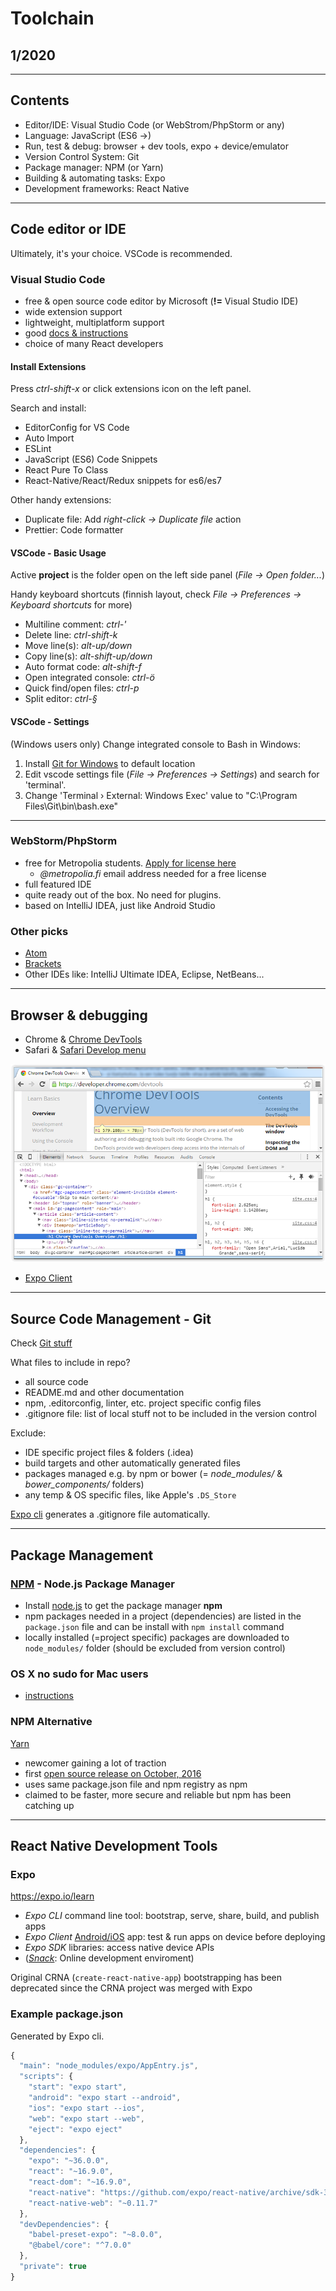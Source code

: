 # Toolchain

## 1/2020

---

## Contents

- Editor/IDE: Visual Studio Code (or WebStrom/PhpStorm or any)
- Language: JavaScript (ES6 ->)
- Run, test & debug: browser + dev tools, expo + device/emulator
- Version Control System: Git
- Package manager: NPM (or Yarn)
- Building & automating tasks: Expo
- Development frameworks: React Native

---

## Code editor or IDE

Ultimately, it's your choice. VSCode is recommended.

### Visual Studio Code

- free & open source code editor by Microsoft (**!=** Visual Studio IDE)
- wide extension support
- lightweight, multiplatform support
- good [docs & instructions](https://code.visualstudio.com/docs/editor/codebasics)
- choice of many React developers

#### Install Extensions

Press _ctrl-shift-x_ or click extensions icon on the left panel.

Search and install:

- EditorConfig for VS Code
- Auto Import
- ESLint
- JavaScript (ES6) Code Snippets
- React Pure To Class
- React-Native/React/Redux snippets for es6/es7

Other handy extensions:

- Duplicate file: Add _right-click -> Duplicate file_ action
- Prettier: Code formatter

#### VSCode - Basic Usage

Active **project** is the folder open on the left side panel (_File -> Open folder..._)

Handy keyboard shortcuts (finnish layout, check _File -> Preferences -> Keyboard shortcuts_ for more)

- Multiline comment: _ctrl-'_
- Delete line: _ctrl-shift-k_
- Move line(s): _alt-up/down_
- Copy line(s): _alt-shift-up/down_
- Auto format code: _alt-shift-f_
- Open integrated console: _ctrl-ö_
- Quick find/open files: _ctrl-p_
- Split editor: _ctrl-§_

#### VSCode - Settings

(Windows users only) Change integrated console to Bash in Windows:

1. Install [Git for Windows](https://git-scm.com/downloads) to default location
2. Edit vscode settings file (_File -> Preferences -> Settings_) and search for 'terminal'.
3. Change 'Terminal › External: Windows Exec' value to "C:\\Program Files\\Git\\bin\\bash.exe"

---

### WebStorm/PhpStorm

- free for Metropolia students. [Apply for license here](https://www.jetbrains.com/student/)
  - _@metropolia.fi_ email address needed for a free license
- full featured IDE
- quite ready out of the box. No need for plugins.
- based on IntelliJ IDEA, just like Android Studio

### Other picks

- [Atom](https://atom.io/)
- [Brackets](http://brackets.io/)
- Other IDEs like: IntelliJ Ultimate IDEA, Eclipse, NetBeans...

---

## Browser & debugging

- Chrome & [Chrome DevTools](https://developers.google.com/web/tools/chrome-devtools/)
- Safari & [Safari Develop menu](https://support.apple.com/guide/safari/use-the-developer-tools-in-the-develop-menu-sfri20948/mac)

![Chrome screenshot](images/chrome-devtools.png)

- [Expo Client](#expo)

---

## Source Code Management - Git

Check [Git stuff](https://github.com/mattpe/git-intro/blob/master/git-basics.md)

What files to include in repo?

- all source code
- README.md and other documentation
- npm, .editorconfig, linter, etc. project specific config files
- .gitignore file: list of local stuff not to be included in the version control

Exclude:

- IDE specific project files & folders (.idea)
- build targets and other automatically generated files
- packages managed e.g. by npm or bower (= _node_modules/_ & _bower_components/_ folders)
- any temp & OS specific files, like Apple's `.DS_Store`

[Expo cli](#expo) generates a .gitignore file automatically.

---

## Package Management

### [NPM](https://www.npmjs.com/) - Node.js Package Manager

- Install [node.js](https://nodejs.org/en/) to get the package manager **npm**
- npm packages needed in a project (dependencies) are listed in the `package.json` file and can be install with `npm install` command
- locally installed (=project specific) packages are downloaded to `node_modules/` folder (should be excluded from version control)

### OS X no sudo for Mac users

- [instructions](https://github.com/sindresorhus/guides/blob/master/npm-global-without-sudo.md)

### NPM Alternative

[Yarn](https://yarnpkg.com/)

- newcomer gaining a lot of traction
- first [open source release on October, 2016](https://code.facebook.com/posts/1840075619545360)
- uses same package.json file and npm registry as npm
- claimed to be faster, more secure and reliable but npm has been catching up

---

## React Native Development Tools

### Expo

<https://expo.io/learn>

- _Expo CLI_ command line tool: bootstrap, serve, share, build, and publish apps
- _Expo Client_ [Android/iOS](https://expo.io/tools#client) app: test & run apps on device before deploying
- _Expo SDK_ libraries: access native device APIs
- (_[Snack](https://snack.expo.io/)_: Online development enviroment)

Original CRNA (`create-react-native-app`) bootstrapping has been deprecated since the CRNA project was merged with Expo

### Example package.json

Generated by Expo cli.

```javascript
{
  "main": "node_modules/expo/AppEntry.js",
  "scripts": {
    "start": "expo start",
    "android": "expo start --android",
    "ios": "expo start --ios",
    "web": "expo start --web",
    "eject": "expo eject"
  },
  "dependencies": {
    "expo": "~36.0.0",
    "react": "~16.9.0",
    "react-dom": "~16.9.0",
    "react-native": "https://github.com/expo/react-native/archive/sdk-36.0.0.tar.gz",
    "react-native-web": "~0.11.7"
  },
  "devDependencies": {
    "babel-preset-expo": "~8.0.0",
    "@babel/core": "^7.0.0"
  },
  "private": true
}

```

